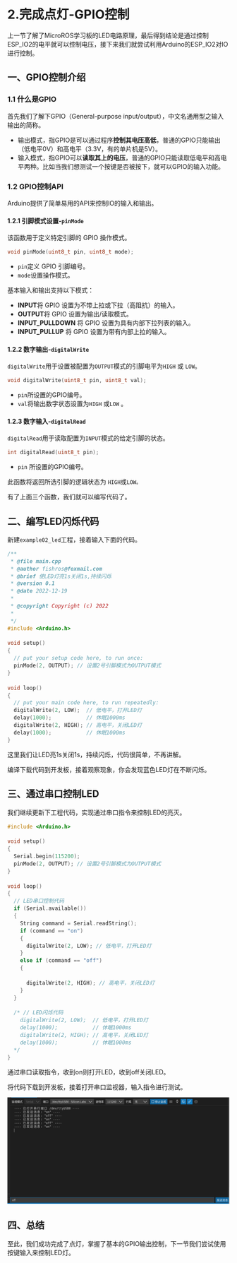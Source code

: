 # 2.完成点灯-GPIO控制

上一节了解了MicroROS学习板的LED电路原理，最后得到结论是通过控制ESP_IO2的电平就可以控制电压，接下来我们就尝试利用Arduino的ESP_IO2对IO进行控制。



## 一、GPIO控制介绍

### 1.1 什么是GPIO

首先我们了解下GPIO（General-purpose input/output），中文名通用型之输入输出的简称。

- 输出模式，指GPIO是可以通过程序**控制其电压高低**，普通的GPIO只能输出（低电平0V）和高电平（3.3V，有的单片机是5V）。
- 输入模式，指GPIO可以**读取其上的电压**，普通的GPIO只能读取低电平和高电平两种。比如当我们想测试一个按键是否被按下，就可以GPIO的输入功能。

### 1.2 GPIO控制API

Arduino提供了简单易用的API来控制IO的输入和输出。

#### 1.2.1 引脚模式设置-`pinMode`

该函数用于定义特定引脚的 GPIO 操作模式。

```c++
void pinMode(uint8_t pin, uint8_t mode);
```

- `pin`定义 GPIO 引脚编号。
- `mode`设置操作模式。

基本输入和输出支持以下模式：

- **INPUT**将 GPIO 设置为不带上拉或下拉（高阻抗）的输入。
- **OUTPUT**将 GPIO 设置为输出/读取模式。
- **INPUT_PULLDOWN** 将 GPIO 设置为具有内部下拉列表的输入。
- **INPUT_PULLUP** 将 GPIO 设置为带有内部上拉的输入。

#### 1.2.2 数字输出-`digitalWrite`

`digitalWrite`用于设置被配置为`OUTPUT`模式的引脚电平为`HIGH` 或 `LOW`。

```c++
void digitalWrite(uint8_t pin, uint8_t val);
```

- `pin`所设置的GPIO编号。
- `val`将输出数字状态设置为`HIGH` 或`LOW` 。

#### 1.2.3 数字输入-`digitalRead`

`digitalRead`用于读取配置为`INPUT`模式的给定引脚的状态。

```c++
int digitalRead(uint8_t pin);
```

- `pin` 所设置的GPIO编号。

此函数将返回所选引脚的逻辑状态为 `HIGH`或`LOW。`

有了上面三个函数，我们就可以编写代码了。

## 二、编写LED闪烁代码

新建`example02_led`工程，接着输入下面的代码。

```c++
/**
 * @file main.cpp
 * @author fishros@foxmail.com
 * @brief 使LED灯亮1s关闭1s,持续闪烁
 * @version 0.1
 * @date 2022-12-19
 *
 * @copyright Copyright (c) 2022
 *
 */
#include <Arduino.h>

void setup()
{
  // put your setup code here, to run once:
  pinMode(2, OUTPUT); // 设置2号引脚模式为OUTPUT模式
}

void loop()
{
  // put your main code here, to run repeatedly:
  digitalWrite(2, LOW);  // 低电平，打开LED灯
  delay(1000);           // 休眠1000ms
  digitalWrite(2, HIGH); // 高电平，关闭LED灯
  delay(1000);           // 休眠1000ms
}
```

这里我们让LED亮1s关闭1s，持续闪烁，代码很简单，不再讲解。

编译下载代码到开发板，接着观察现象，你会发现蓝色LED灯在不断闪烁。

## 三、通过串口控制LED

我们继续更新下工程代码，实现通过串口指令来控制LED的亮灭。

```c++
#include <Arduino.h>

void setup()
{
  Serial.begin(115200);
  pinMode(2, OUTPUT); // 设置2号引脚模式为OUTPUT模式
}

void loop()
{
  // LED串口控制代码
  if (Serial.available())
  {
    String command = Serial.readString();
    if (command == "on")
    {
      digitalWrite(2, LOW); // 低电平，打开LED灯
    }
    else if (command == "off")
    {

      digitalWrite(2, HIGH); // 高电平，关闭LED灯
    }
  }

  /* // LED闪烁代码
    digitalWrite(2, LOW);  // 低电平，打开LED灯
    delay(1000);           // 休眠1000ms
    digitalWrite(2, HIGH); // 高电平，关闭LED灯
    delay(1000);           // 休眠1000ms
  */
}
```

通过串口读取指令，收到on则打开LED，收到off关闭LED。

将代码下载到开发板，接着打开串口监视器，输入指令进行测试。

![image-20221219032300866](2.%E5%AE%8C%E6%88%90%E7%82%B9%E7%81%AF-GPIO%E6%8E%A7%E5%88%B6/imgs/image-20221219032300866.png)

## 四、总结

至此，我们成功完成了点灯，掌握了基本的GPIO输出控制，下一节我们尝试使用按键输入来控制LED灯。